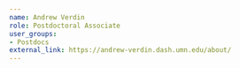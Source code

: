 ```yaml
---
name: Andrew Verdin
role: Postdoctoral Associate
user_groups:
- Postdocs
external_link: https://andrew-verdin.dash.umn.edu/about/
---
```

